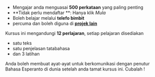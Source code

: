 - Mengajar anda menguasai **500 perkataan** yang paling penting
- **Tidak perlu mendaftar **: Hanya klik  *Mula*
- Boleh belajar melalui **telefo bimbit**
- percuma dan boleh diguna di **[projek lain ](https://github.com/Esperanto/kurso-zagreba-metodo)**

Kursus ini mengandungi **12 perlajaran**, setiap pelajaran disediakan

- satu teks
- satu penjelasan tatabahasa
- dan 3 latihan

Anda boleh membuat ayat-ayat untuk berkomunikasi dengan penutur Bahasa Esperanto di dunia setelah anda tamat kursus ini. Cubalah !
